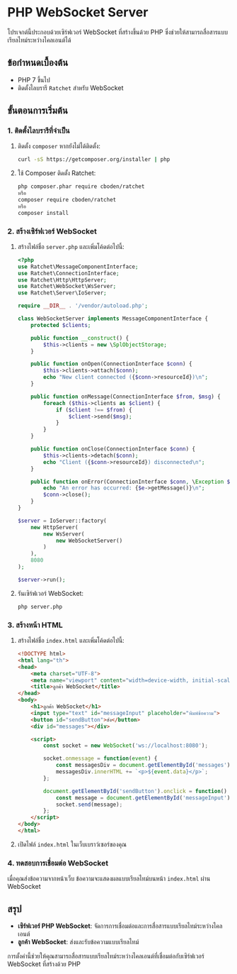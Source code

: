 # PHP WebSocket Server

โปรเจกต์นี้ประกอบด้วยเซิร์ฟเวอร์ WebSocket ที่สร้างขึ้นด้วย PHP ซึ่งช่วยให้สามารถสื่อสารแบบเรียลไทม์ระหว่างไคลเอนต์ได้

## ข้อกำหนดเบื้องต้น

- PHP 7 ขึ้นไป
- ติดตั้งไลบรารี `Ratchet` สำหรับ WebSocket

## ขั้นตอนการเริ่มต้น

### 1. ติดตั้งไลบรารีที่จำเป็น

1. ติดตั้ง `composer` หากยังไม่ได้ติดตั้ง:
    ```bash
    curl -sS https://getcomposer.org/installer | php
    ```

2. ใช้ Composer ติดตั้ง Ratchet:
    ```bash
    php composer.phar require cboden/ratchet
    หรือ
    composer require cboden/ratchet
    หรือ
    composer install
    ```

### 2. สร้างเซิร์ฟเวอร์ WebSocket

1. สร้างไฟล์ชื่อ `server.php` และเพิ่มโค้ดต่อไปนี้:

    ```php
    <?php
    use Ratchet\MessageComponentInterface;
    use Ratchet\ConnectionInterface;
    use Ratchet\Http\HttpServer;
    use Ratchet\WebSocket\WsServer;
    use Ratchet\Server\IoServer;

    require __DIR__ . '/vendor/autoload.php';

    class WebSocketServer implements MessageComponentInterface {
        protected $clients;

        public function __construct() {
            $this->clients = new \SplObjectStorage;
        }

        public function onOpen(ConnectionInterface $conn) {
            $this->clients->attach($conn);
            echo "New client connected ({$conn->resourceId})\n";
        }

        public function onMessage(ConnectionInterface $from, $msg) {
            foreach ($this->clients as $client) {
                if ($client !== $from) {
                    $client->send($msg);
                }
            }
        }

        public function onClose(ConnectionInterface $conn) {
            $this->clients->detach($conn);
            echo "Client ({$conn->resourceId}) disconnected\n";
        }

        public function onError(ConnectionInterface $conn, \Exception $e) {
            echo "An error has occurred: {$e->getMessage()}\n";
            $conn->close();
        }
    }

    $server = IoServer::factory(
        new HttpServer(
            new WsServer(
                new WebSocketServer()
            )
        ),
        8080
    );

    $server->run();
    ```

2. รันเซิร์ฟเวอร์ WebSocket:
    ```bash
    php server.php
    ```

### 3. สร้างหน้า HTML

1. สร้างไฟล์ชื่อ `index.html` และเพิ่มโค้ดต่อไปนี้:

    ```html
    <!DOCTYPE html>
    <html lang="th">
    <head>
        <meta charset="UTF-8">
        <meta name="viewport" content="width=device-width, initial-scale=1.0">
        <title>ลูกค้า WebSocket</title>
    </head>
    <body>
        <h1>ลูกค้า WebSocket</h1>
        <input type="text" id="messageInput" placeholder="พิมพ์ข้อความ">
        <button id="sendButton">ส่ง</button>
        <div id="messages"></div>

        <script>
            const socket = new WebSocket('ws://localhost:8080');

            socket.onmessage = function(event) {
                const messagesDiv = document.getElementById('messages');
                messagesDiv.innerHTML += `<p>${event.data}</p>`;
            };

            document.getElementById('sendButton').onclick = function() {
                const message = document.getElementById('messageInput').value;
                socket.send(message);
            };
        </script>
    </body>
    </html>
    ```

2. เปิดไฟล์ `index.html` ในเว็บเบราว์เซอร์ของคุณ

### 4. ทดสอบการเชื่อมต่อ WebSocket

เมื่อคุณส่งข้อความจากหน้าเว็บ ข้อความจะแสดงผลแบบเรียลไทม์บนหน้า `index.html` ผ่าน WebSocket

## สรุป

- **เซิร์ฟเวอร์ PHP WebSocket**: จัดการการเชื่อมต่อและการสื่อสารแบบเรียลไทม์ระหว่างไคลเอนต์
- **ลูกค้า WebSocket**: ส่งและรับข้อความแบบเรียลไทม์

การตั้งค่านี้ช่วยให้คุณสามารถสื่อสารแบบเรียลไทม์ระหว่างไคลเอนต์ที่เชื่อมต่อกับเซิร์ฟเวอร์ WebSocket ที่สร้างด้วย PHP

